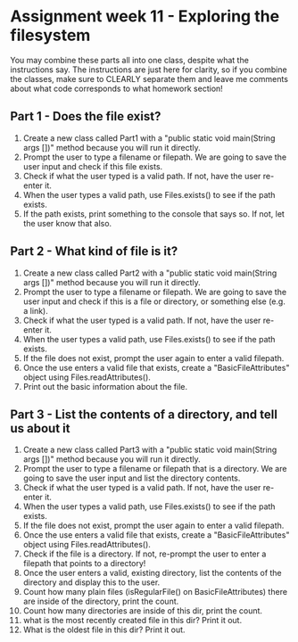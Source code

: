 # Assignment week 11 - Exploring the filesystem

  You may combine these parts all into one class, despite what the instructions say. The instructions are just here for
  clarity, so if you combine the classes, make sure to CLEARLY separate them and leave me comments about what code corresponds to what homework section!


## Part 1 - Does the file exist?

  1. Create a new class called Part1 with a "public static void main(String args [])" method because you will run it directly.
  2. Prompt the user to type a filename or filepath. We are going to save the user input and check if this file exists.
  3. Check if what the user typed is a valid path. If not, have the user re-enter it.
  4. When the user types a valid path, use Files.exists() to see if the path exists.
  5. If the path exists, print something to the console that says so. If not, let the user know that also.


## Part 2 - What kind of file is it?

  1. Create a new class called Part2 with a "public static void main(String args [])" method because you will run it directly.
  2. Prompt the user to type a filename or filepath. We are going to save the user input and check if this is a file or directory, or something else (e.g. a link).
  3. Check if what the user typed is a valid path. If not, have the user re-enter it.
  4. When the user types a valid path, use Files.exists() to see if the path exists.
  5. If the file does not exist, prompt the user again to enter a valid filepath.
  6. Once the use enters a valid file that exists, create a "BasicFileAttributes" object using Files.readAttributes().
  7. Print out the basic information about the file.


## Part 3 - List the contents of a directory, and tell us about it

  1. Create a new class called Part3 with a "public static void main(String args [])" method because you will run it directly.
  2. Prompt the user to type a filename or filepath that is a directory. We are going to save the user input and list the directory contents.
  3. Check if what the user typed is a valid path. If not, have the user re-enter it.
  4. When the user types a valid path, use Files.exists() to see if the path exists.
  5. If the file does not exist, prompt the user again to enter a valid filepath.
  6. Once the use enters a valid file that exists, create a "BasicFileAttributes" object using Files.readAttributes().
  7. Check if the file is a directory. If not, re-prompt the user to enter a filepath that points to a directory!
  8. Once the user enters a valid, existing directory, list the contents of the directory and display this to the user.
  9. Count how many plain files (isRegularFile() on BasicFileAttributes) there are inside of the directory, print the count.
  10. Count how many directories are inside of this dir, print the count.
  11. what is the most recently created file in this dir? Print it out.
  12. What is the oldest file in this dir? Print it out.
